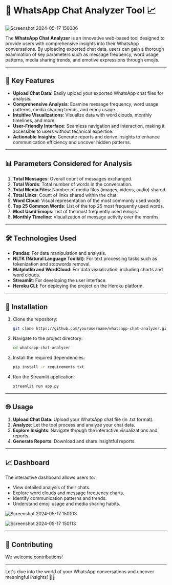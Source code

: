 # 💬 WhatsApp Chat Analyzer Tool 📈

![Screenshot 2024-05-17 150006](https://github.com/Pratham-Bajpai1/ChatterInsight/assets/124435912/53be0770-1801-4485-bb2d-ad854ef034b9)

The **WhatsApp Chat Analyzer** is an innovative web-based tool designed to provide users with comprehensive insights into their WhatsApp conversations. By uploading exported chat data, users can gain a thorough examination of key parameters such as message frequency, word usage patterns, media sharing trends, and emotive expressions through emojis. 

---

## 🌟 Key Features

- **Upload Chat Data**: Easily upload your exported WhatsApp chat files for analysis.
- **Comprehensive Analysis**: Examine message frequency, word usage patterns, media sharing trends, and emoji usage.
- **Intuitive Visualizations**: Visualize data with word clouds, monthly timelines, and more.
- **User-Friendly Interface**: Seamless navigation and interaction, making it accessible to users without technical expertise.
- **Actionable Insights**: Generate reports and derive insights to enhance communication efficiency and uncover hidden patterns.

---

## 📊 Parameters Considered for Analysis

1. **Total Messages**: Overall count of messages exchanged.
2. **Total Words**: Total number of words in the conversation.
3. **Total Media Files**: Number of media files (images, videos, audio) shared.
4. **Total Links**: Count of links shared within the chat.
5. **Word Cloud**: Visual representation of the most commonly used words.
6. **Top 25 Common Words**: List of the top 25 most frequently used words.
7. **Most Used Emojis**: List of the most frequently used emojis.
8. **Monthly Timeline**: Visualization of message activity over the months.

---

## 🛠️ Technologies Used

- **Pandas**: For data manipulation and analysis.
- **NLTK (Natural Language Toolkit)**: For text processing tasks such as tokenization and stopwords removal.
- **Matplotlib and WordCloud**: For data visualization, including charts and word clouds.
- **Streamlit**: For developing the user interface.
- **Heroku CLI**: For deploying the project on the Heroku platform.

---

## 🚀 Installation

1. Clone the repository:
    ```bash
    git clone https://github.com/yourusername/whatsapp-chat-analyzer.git
    ```
2. Navigate to the project directory:
    ```bash
    cd whatsapp-chat-analyzer
    ```
3. Install the required dependencies:
    ```bash
    pip install -r requirements.txt
    ```
4. Run the Streamlit application:
    ```bash
    streamlit run app.py
    ```

---

## 🌐 Usage

1. **Upload Chat Data**: Upload your WhatsApp chat file (in .txt format).
2. **Analyze**: Let the tool process and analyze your chat data.
3. **Explore Insights**: Navigate through the interactive visualizations and reports.
4. **Generate Reports**: Download and share insightful reports.

---

## 📈 Dashboard

The interactive dashboard allows users to:

- View detailed analysis of their chats.
- Explore word clouds and message frequency charts.
- Identify communication patterns and trends.
- Understand emoji usage and media sharing habits.

![Screenshot 2024-05-17 150103](https://github.com/Pratham-Bajpai1/ChatterInsight/assets/124435912/3a9e7661-fa49-4f0b-8de8-8a332f3b9b50)

![Screenshot 2024-05-17 150113](https://github.com/Pratham-Bajpai1/ChatterInsight/assets/124435912/29057c96-8ab3-49a0-a62d-94816925b44e)

---

## 🤝 Contributing

We welcome contributions!

---

Let's dive into the world of your WhatsApp conversations and uncover meaningful insights! 🚀💬

